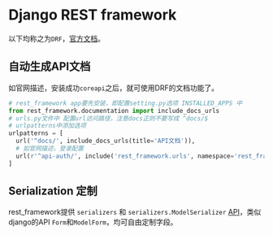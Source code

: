 # Django REST framework

以下均称之为`DRF`，[官方文档](https://www.django-rest-framework.org/)。

## 自动生成API文档

如官网描述，安装成功`coreapi`之后，就可使用DRF的文档功能了。

```py
# rest_framework app要先安装，即配置setting.py选项 INSTALLED_APPS 中
from rest_framework.documentation import include_docs_urls
# urls.py文件中 配置url访问路径，注意docs正则不要写成 ^docs/$
# urlpatterns中添加选项
urlpatterns = [
  url('^docs/', include_docs_urls(title='API文档')),
  # 如官网描述，登录配置
  url(r'^api-auth/', include('rest_framework.urls', namespace='rest_framework')),
]
```

## Serialization 定制

rest_framework提供 `serializers` 和 `serializers.ModelSerializer` [API](https://www.django-rest-framework.org/tutorial/1-serialization/)，类似django的API `Form`和`ModelForm`，均可自由定制字段。
